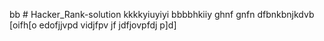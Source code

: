 bb # Hacker_Rank-solution
kkkkyiuyiyi
bbbbhkiiy
ghnf
gnfn
dfbnkbnjkdvb
[oifh[o
edofjjvpd
vidjfpv
jf
jdfjovpfdj
p]d]
